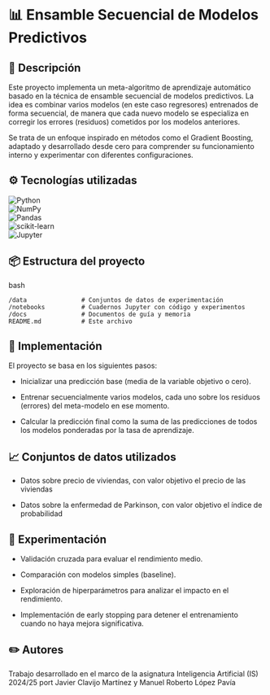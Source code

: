 # 📊 Ensamble Secuencial de Modelos Predictivos  

## 📌 Descripción  

Este proyecto implementa un meta-algoritmo de aprendizaje automático basado en la técnica de ensamble secuencial de modelos predictivos. La idea es combinar varios modelos (en este caso regresores) entrenados de forma secuencial,
de manera que cada nuevo modelo se especializa en corregir los errores (residuos) cometidos por los modelos anteriores.  

Se trata de un enfoque inspirado en métodos como el Gradient Boosting, adaptado y desarrollado desde cero para comprender su funcionamiento interno y experimentar con diferentes configuraciones.  

## ⚙️ Tecnologías utilizadas  

![Python](https://img.shields.io/badge/Python-3776AB?style=for-the-badge&logo=python&logoColor=white)  
![NumPy](https://img.shields.io/badge/NumPy-013243?style=for-the-badge&logo=numpy&logoColor=white)  
![Pandas](https://img.shields.io/badge/Pandas-150458?style=for-the-badge&logo=pandas&logoColor=white)  
![scikit-learn](https://img.shields.io/badge/scikit--learn-F7931E?style=for-the-badge&logo=scikit-learn&logoColor=white)  
![Jupyter](https://img.shields.io/badge/Jupyter-F37626?style=for-the-badge&logo=jupyter&logoColor=white)  

## 📦 Estructura del proyecto
bash
````
/data               # Conjuntos de datos de experimentación
/notebooks          # Cuadernos Jupyter con código y experimentos
/docs               # Documentos de guía y memoria
README.md           # Este archivo
````

## 🧩 Implementación
El proyecto se basa en los siguientes pasos:  

- Inicializar una predicción base (media de la variable objetivo o cero).

- Entrenar secuencialmente varios modelos, cada uno sobre los residuos (errores) del meta-modelo en ese momento.

- Calcular la predicción final como la suma de las predicciones de todos los modelos ponderadas por la tasa de aprendizaje.

## 📈 Conjuntos de datos utilizados  

- Datos sobre precio de viviendas, con valor objetivo el precio de las viviendas

- Datos sobre la enfermedad de Parkinson, con valor objetivo el índice de probabilidad

## 🧪 Experimentación  

- Validación cruzada para evaluar el rendimiento medio.

- Comparación con modelos simples (baseline).

- Exploración de hiperparámetros para analizar el impacto en el rendimiento.

- Implementación de early stopping para detener el entrenamiento cuando no haya mejora significativa.

## ✏️ Autores
Trabajo desarrollado en el marco de la asignatura Inteligencia Artificial (IS) 2024/25 port Javier Clavijo Martínez y Manuel Roberto López Pavía
